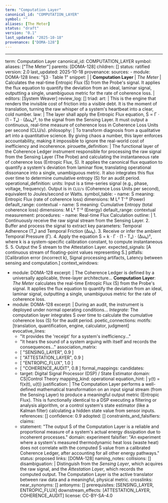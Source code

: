 ```yaml
---
term: "Computation Layer"
canonical_id: "COMPUTATION_LAYER"
symbol: ""
aliases: [The Meter]
status: "draft"
version: "0.1"
last_updated: "2025-10-18"
provenance: ["DOMA-128"]
---
```


---
term: Computation Layer
canonical_id: COMPUTATION_LAYER
symbol:
aliases: ["The Meter"]
parents: [DOMA-128]
children: []
status: ratified
version: 2.0
last_updated: 2025-10-18
provenance:
  sources:
    - module: DOMA-128
      lines: "§3 · Table 1"
      snippet: |
        | **Computation Layer** | *The Meter* | Calculates the real-time Entropic Flux (Ṡ) from the Probe's signal. It applies the flux equation to quantify the deviation from an ideal, laminar signal, outputting a single, unambiguous metric for the rate of coherence loss. |
  editors: [System Weaver]
  review_log: []
triad:
  art: |
    This is the engine that renders the invisible cost of friction into a visible debt. It is the moment of translation, turning the raw whisper of a system's heartbeat into a clear, cold number.
  law: |
    The layer shall apply the Entropic Flux equation, Ṡ ∝ Γ ⋅ (1 - Tₐ) ⋅ (Δωₖ)², to the signal from the Sensing Layer. It must output a continuous, real-time measure of coherence loss in Coherence Loss Units per second (CLU/s).
  philosophy: |
    To transform diagnosis from a qualitative art into a quantitative science. By giving chaos a number, this layer enforces accountability, making it impossible to ignore the real-world cost of inefficiency and incoherence.
pirouette_definition: |
  The functional layer of the Coherence Ledger instrument responsible for processing the raw signal from the Sensing Layer (The Probe) and calculating the instantaneous rate of coherence loss (Entropic Flux, Ṡ). It applies the canonical flux equation to quantify a system's deviation from laminar flow, translating operational dissonance into a single, unambiguous metric. It also integrates this flux over time to determine cumulative entropy (S) for an audit period.
operational_definition:
  units: Input is a time-series signal (e.g., phase, voltage, frequency). Output is in `CLU/s` (Coherence Loss Units per second), equivalent to Joules/second or Watts.
  symbol_table:
    - name: Ṡ
      meaning: Entropic Flux (rate of coherence loss)
      dimensions: M L² T⁻³ (Power)
      default_range: contextual
    - name: S
      meaning: Cumulative Entropy (total coherence loss)
      dimensions: M L² T⁻² (Energy)
      default_range: contextual
  measurement:
    procedures:
      - name: Real-time Flux Calculation
        outline: |
          1. Continuously receive the raw signal stream from the Sensing Layer.
          2. Buffer and process the signal to extract key parameters: Temporal Adherence (Tₐ) and Temporal Friction (Δωₖ).
          3. Receive or infer the ambient Temporal Pressure (Γ).
          4. Apply the equation Ṡ = k ⋅ Γ ⋅ (1 - Tₐ) ⋅ (Δωₖ)², where k is a system-specific calibration constant, to compute instantaneous Ṡ.
          5. Output the Ṡ stream to the Attestation Layer.
        expected_signals: [A continuous stream of floating-point values representing Ṡ.]
        pitfalls: [Calibration error (incorrect k), Signal processing artifacts, Latency between sensing and computation.]
context_windows:
  - module: DOMA-128
    excerpt: |
      The Coherence Ledger is defined by a universally applicable, three-layer architecture... **Computation Layer**: *The Meter* calculates the real-time Entropic Flux (Ṡ) from the Probe's signal. It applies the flux equation to quantify the deviation from an ideal, laminar signal, outputting a single, unambiguous metric for the rate of coherence loss.
  - module: DOMA-128
    excerpt: |
      During an audit, the instrument is deployed under normal operating conditions... *Integrate:* The computation layer integrates Ṡ over time to calculate the cumulative coherence loss (S) for the audit period.
poetic_connections:
  motifs: [translation, quantification, engine, calculator, judgment]
  evocative_lines:
    - "It provides the 'receipt' for a system's inefficiency..."
    - "It hears the sound of a system arguing with itself and records the consequences..."
  association_matrix:
    - [ "SENSING_LAYER", 0.9 ]
    - [ "ATTESTATION_LAYER", 0.9 ]
    - [ "ENTROPIC_FLUX", 1.0 ]
    - [ "COHERENCE_AUDIT", 0.8 ]
formal_mappings:
  candidates:
    - target: Digital Signal Processor (DSP) / State Estimator
      domain: CS|Control Theory
      mapping_kind: operational
      equation_hint: |
        y(t) = f(x(t), u(t))
      justification: |
        The Computation Layer performs a well-defined mathematical transformation on an input signal stream (from the Sensing Layer) to produce a meaningful output metric (Entropic Flux). This is functionally identical to a DSP executing a filtering or analysis algorithm, or a control system's state estimator (like a Kalman filter) calculating a hidden state value from sensor inputs.
      references: []
      confidence: 0.9
  adopted: []
constraints_and_falsifiers:
  claims:
    - statement: "The output Ṡ of the Computation Layer is a reliable and proportional measure of a system's actual energy dissipation due to incoherent processes."
      domain: experiment
      falsifier: "An experiment where a system's measured thermodynamic heat loss (waste heat) does not correlate with the computed Ṡ value from a calibrated Coherence Ledger, after accounting for all other energy pathways."
      status: proposed
      links: [DOMA-128]
naming_notes:
  collisions: []
  disambiguation: |
    Distinguish from the *Sensing Layer*, which acquires the raw signal, and the *Attestation Layer*, which records the computed output. The Computation Layer is the active translator between raw data and a meaningful, physical metric.
crosslinks:
  near_synonyms: []
  antonyms: []
  prerequisites: [SENSING_LAYER, ENTROPIC_FLUX]
  downstream_effects: [ATTESTATION_LAYER, COHERENCE_AUDIT]
license: CC-BY-SA-4.0